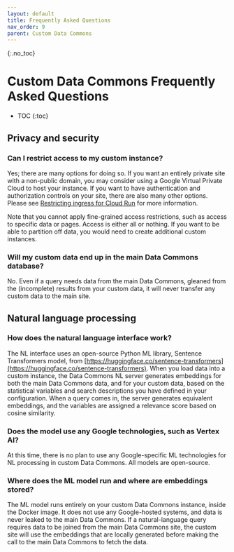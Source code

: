 ```yaml
---
layout: default
title: Frequently Asked Questions
nav_order: 9
parent: Custom Data Commons
---
```


{:.no_toc}
# Custom Data Commons Frequently Asked Questions

* TOC
{:toc}

## Privacy and security

### Can I restrict access to my custom instance?

Yes; there are many options for doing so. If you want an entirely private site with a non-public domain, you may consider using a Google Virtual Private Cloud to host your instance. If you want to have authentication and authorization controls on your site, there are also many other options. Please see [Restricting ingress for Cloud Run](https://cloud.google.com/run/docs/securing/ingress) for more information. 

Note that you cannot apply fine-grained access restrictions, such as access to specific data or pages. Access is either all or nothing. If you want to be able to partition off data, you would need to create additional custom instances.

### Will my custom data end up in the main Data Commons database?

No. Even if a query needs data from the main Data Commons, gleaned from the (incomplete) results from your custom data, it will never transfer any custom data to the main site.

## Natural language processing

### How does the natural language interface work?

The NL interface uses an open-source Python ML library, Sentence Transformers model, from [https://huggingface.co/sentence-transformers](https://huggingface.co/sentence-transformers). When you load data into a custom instance, the Data Commons NL server generates embeddings for both the main Data Commons data, and for your custom data, based on the statistical variables and search descriptions you have defined in your configuration. When a query comes in, the server generates equivalent embeddings, and the variables are assigned a relevance score based on cosine similarity. 

### Does the model use any Google technologies, such as Vertex AI?

At this time, there is no plan to use any Google-specific ML technologies for NL processing in custom Data Commons. All models are open-source.

### Where does the ML model run and where are embeddings stored?

The ML model runs entirely on your custom Data Commons instance, inside the Docker image. It does not use any Google-hosted systems, and data is never leaked to the main Data Commons. If a natural-language query requires data to be joined from the main Data Commons site, the custom site will use the embeddings that are locally generated before making the call to the main Data Commons to fetch the data.